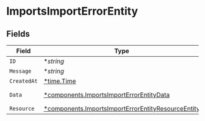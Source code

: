 # ImportsImportErrorEntity


## Fields

| Field                                                                                                                   | Type                                                                                                                    | Required                                                                                                                | Description                                                                                                             |
| ----------------------------------------------------------------------------------------------------------------------- | ----------------------------------------------------------------------------------------------------------------------- | ----------------------------------------------------------------------------------------------------------------------- | ----------------------------------------------------------------------------------------------------------------------- |
| `ID`                                                                                                                    | **string*                                                                                                               | :heavy_minus_sign:                                                                                                      | N/A                                                                                                                     |
| `Message`                                                                                                               | **string*                                                                                                               | :heavy_minus_sign:                                                                                                      | N/A                                                                                                                     |
| `CreatedAt`                                                                                                             | [*time.Time](https://pkg.go.dev/time#Time)                                                                              | :heavy_minus_sign:                                                                                                      | N/A                                                                                                                     |
| `Data`                                                                                                                  | [*components.ImportsImportErrorEntityData](../../models/components/importsimporterrorentitydata.md)                     | :heavy_minus_sign:                                                                                                      | Additional error data                                                                                                   |
| `Resource`                                                                                                              | [*components.ImportsImportErrorEntityResourceEntity](../../models/components/importsimporterrorentityresourceentity.md) | :heavy_minus_sign:                                                                                                      | N/A                                                                                                                     |